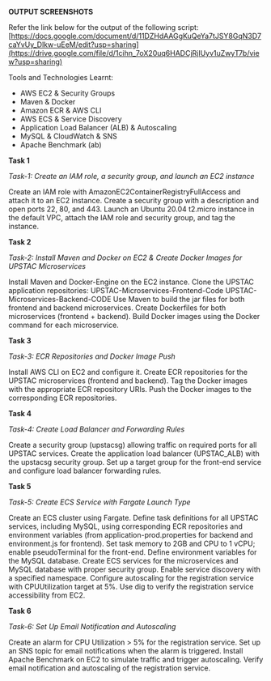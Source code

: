 **OUTPUT SCREENSHOTS**

Refer the link below for the output of the following script:
[https://docs.google.com/document/d/11DZHdAAGgKuQeYa7tJSY8GqN3D7caYvUy_Dlkw-uEeM/edit?usp=sharing](https://drive.google.com/file/d/1cihn_7oX20uq6HADCjRjIUyv1uZwyT7b/view?usp=sharing)

Tools and Technologies Learnt:

- AWS EC2 & Security Groups
- Maven & Docker
- Amazon ECR & AWS CLI
- AWS ECS & Service Discovery
- Application Load Balancer (ALB) & Autoscaling
- MySQL & CloudWatch & SNS
- Apache Benchmark (ab)

**Task 1**

*Task-1: Create an IAM role, a security group, and launch an EC2 instance*

Create an IAM role with AmazonEC2ContainerRegistryFullAccess and attach it to an EC2 instance.
Create a security group with a description and open ports 22, 80, and 443.
Launch an Ubuntu 20.04 t2.micro instance in the default VPC, attach the IAM role and security group, and tag the instance.

**Task 2**

*Task-2: Install Maven and Docker on EC2 & Create Docker Images for UPSTAC Microservices*

Install Maven and Docker-Engine on the EC2 instance.
Clone the UPSTAC application repositories:
UPSTAC-Microservices-Frontend-Code
UPSTAC-Microservices-Backend-CODE
Use Maven to build the jar files for both frontend and backend microservices.
Create Dockerfiles for both microservices (frontend + backend).
Build Docker images using the Docker command for each microservice.

**Task 3**

*Task-3: ECR Repositories and Docker Image Push*

Install AWS CLI on EC2 and configure it.
Create ECR repositories for the UPSTAC microservices (frontend and backend).
Tag the Docker images with the appropriate ECR repository URIs.
Push the Docker images to the corresponding ECR repositories.

**Task 4**

*Task-4: Create Load Balancer and Forwarding Rules*

Create a security group (upstacsg) allowing traffic on required ports for all UPSTAC services.
Create the application load balancer (UPSTAC_ALB) with the upstacsg security group.
Set up a target group for the front-end service and configure load balancer forwarding rules.

**Task 5**

*Task-5: Create ECS Service with Fargate Launch Type*

Create an ECS cluster using Fargate.
Define task definitions for all UPSTAC services, including MySQL, using corresponding ECR repositories and environment variables (from application-prod.properties for backend and environment.js for frontend).
Set task memory to 2GB and CPU to 1 vCPU; enable pseudoTerminal for the front-end.
Define environment variables for the MySQL database.
Create ECS services for the microservices and MySQL database with proper security group.
Enable service discovery with a specified namespace.
Configure autoscaling for the registration service with CPUUtilization target at 5%.
Use dig to verify the registration service accessibility from EC2.

**Task 6**

*Task-6: Set Up Email Notification and Autoscaling*

Create an alarm for CPU Utilization > 5% for the registration service.
Set up an SNS topic for email notifications when the alarm is triggered.
Install Apache Benchmark on EC2 to simulate traffic and trigger autoscaling.
Verify email notification and autoscaling of the registration service.























